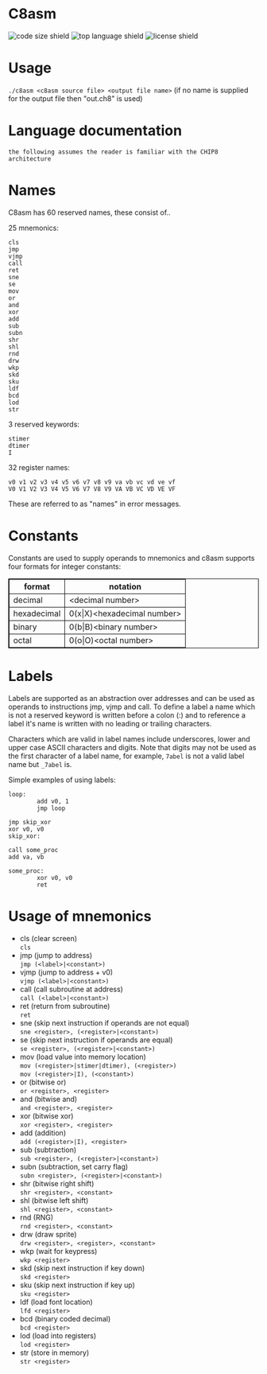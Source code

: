# C8asm
![code size shield](https://img.shields.io/github/languages/code-size/c99zealot/c8asm?style=plastic)
![top language shield](https://img.shields.io/github/languages/top/c99zealot/c8asm?label=C&style=plastic)
![license shield](https://img.shields.io/github/license/c99zealot/c8asm?style=plastic)

# Usage
`./c8asm <c8asm source file> <output file name>` (if no name is supplied for the output file then "out.ch8" is used)

# Language documentation
`the following assumes the reader is familiar with the CHIP8 architecture`

# Names
C8asm has 60 reserved names, these consist of..

25 mnemonics:
```
cls
jmp
vjmp
call
ret
sne
se
mov
or
and
xor
add
sub
subn
shr
shl
rnd
drw
wkp
skd
sku
ldf
bcd
lod
str
```

3 reserved keywords:
```
stimer
dtimer
I
```

32 register names:
```
v0 v1 v2 v3 v4 v5 v6 v7 v8 v9 va vb vc vd ve vf
V0 V1 V2 V3 V4 V5 V6 V7 V8 V9 VA VB VC VD VE VF
```

These are referred to as "names" in error messages.

# Constants
Constants are used to supply operands to mnemonics and c8asm supports four formats for integer constants:

<table style="width:100%;border:1px solid black">
        <tr>
                <th style="border:1px solid black">format</th>
                <th style="border:1px solid black">notation</th>
        </tr>
        <tr>
                <td style="border:1px solid black">decimal</td>
                <td style="border:1px solid black">&ltdecimal number&gt</td>
        </tr>
        <tr>
                <td style="border:1px solid black">hexadecimal</td>
                <td style="border:1px solid black">0(x|X)&lthexadecimal number&gt</td>
        </tr>
        <tr>
                <td style="border:1px solid black">binary</td>
                <td style="border:1px solid black">0(b|B)&ltbinary number&gt</td>
        </tr>
        <tr>
                <td style="border:1px solid black">octal</td>
                <td style="border:1px solid black">0(o|O)&ltoctal number&gt</td>
        </tr>
</table>

# Labels
Labels are supported as an abstraction over addresses and can be used as operands to instructions jmp, vjmp and call.
To define a label a name which is not a reserved keyword is written before a colon (:) and to reference a label it's
name is written with no leading or trailing characters.

Characters which are valid in label names include underscores, lower and upper case ASCII characters and digits. Note
that digits may not be used as the first character of a label name, for example, `7abel` is not a valid label name but
`_7abel` is.

Simple examples of using labels:
```
loop:
        add v0, 1
        jmp loop
```
```
jmp skip_xor
xor v0, v0
skip_xor:
```
```
call some_proc
add va, vb

some_proc:
        xor v0, v0
        ret
```

# Usage of mnemonics
- cls (clear screen)<br>
        `cls`
- jmp  (jump to address)<br>
        `jmp (<label>|<constant>)`
- vjmp (jump to address + v0)<br>
        `vjmp (<label>|<constant>)`
- call (call subroutine at address)<br>
        `call (<label>|<constant>)`
- ret  (return from subroutine)<br>
        `ret`
- sne  (skip next instruction if operands are not equal)<br>
        `sne <register>, (<register>|<constant>)`
- se   (skip next instruction if operands are equal)<br>
        `se <register>, (<register>|<constant>)`
- mov  (load value into memory location)<br>
        `mov (<register>|stimer|dtimer), (<register>)`<br>
        `mov (<register>|I), (<constant>)`
- or   (bitwise or)<br>
        `or <register>, <register>`
- and  (bitwise and)<br>
        `and <register>, <register>`
- xor  (bitwise xor)<br>
        `xor <register>, <register>`
- add  (addition)<br>
        `add (<register>|I), <register>`
- sub  (subtraction)<br>
        `sub <register>, (<register>|<constant>)`
- subn (subtraction, set carry flag)<br>
        `subn <register>, (<register>|<constant>)`
- shr  (bitwise right shift)<br>
        `shr <register>, <constant>`
- shl  (bitwise left shift)<br>
        `shl <register>, <constant>`
- rnd  (RNG)<br>
        `rnd <register>, <constant>`
- drw  (draw sprite)<br>
        `drw <register>, <register>, <constant>`
- wkp  (wait for keypress)<br>
        `wkp <register>`
- skd  (skip next instruction if key down)<br>
        `skd <register>`
- sku  (skip next instruction if key up)<br>
        `sku <register>`
- ldf  (load font location)<br>
        `lfd <register>`
- bcd  (binary coded decimal)<br>
        `bcd <register>`
- lod  (load into registers)<br>
        `lod <register>`
- str  (store in memory)<br>
        `str <register>`
